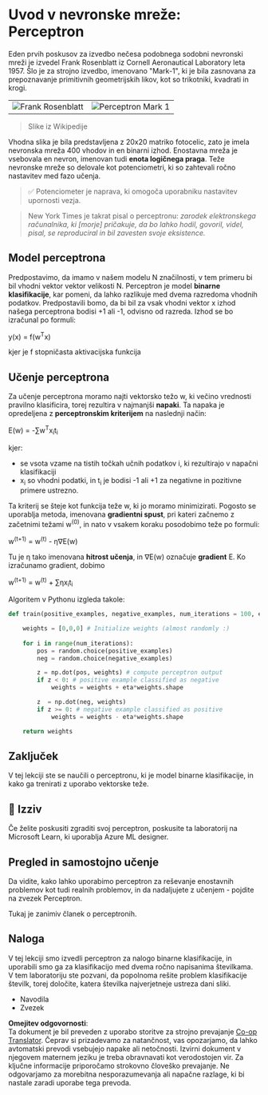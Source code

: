<!--
CO_OP_TRANSLATOR_METADATA:
{
  "original_hash": "59021c5f419d3feda19075910a74280a",
  "translation_date": "2025-05-20T06:44:43+00:00",
  "source_file": "15-rag-and-vector-databases/data/perceptron.md",
  "language_code": "sl"
}
-->
# Uvod v nevronske mreže: Perceptron

Eden prvih poskusov za izvedbo nečesa podobnega sodobni nevronski mreži je izvedel Frank Rosenblatt iz Cornell Aeronautical Laboratory leta 1957. Šlo je za strojno izvedbo, imenovano "Mark-1", ki je bila zasnovana za prepoznavanje primitivnih geometrijskih likov, kot so trikotniki, kvadrati in krogi.

|      |      |
|--------------|-----------|
|<img src='images/Rosenblatt-wikipedia.jpg' alt='Frank Rosenblatt'/> | <img src='images/Mark_I_perceptron_wikipedia.jpg' alt='Perceptron Mark 1' />|

> Slike iz Wikipedije

Vhodna slika je bila predstavljena z 20x20 matriko fotocelic, zato je imela nevronska mreža 400 vhodov in en binarni izhod. Enostavna mreža je vsebovala en nevron, imenovan tudi **enota logičnega praga**. Teže nevronske mreže so delovale kot potenciometri, ki so zahtevali ročno nastavitev med fazo učenja.

> ✅ Potenciometer je naprava, ki omogoča uporabniku nastavitev upornosti vezja.

> New York Times je takrat pisal o perceptronu: *zarodek elektronskega računalnika, ki [morje] pričakuje, da bo lahko hodil, govoril, videl, pisal, se reproduciral in bil zavesten svoje eksistence.*

## Model perceptrona

Predpostavimo, da imamo v našem modelu N značilnosti, v tem primeru bi bil vhodni vektor vektor velikosti N. Perceptron je model **binarne klasifikacije**, kar pomeni, da lahko razlikuje med dvema razredoma vhodnih podatkov. Predpostavili bomo, da bi bil za vsak vhodni vektor x izhod našega perceptrona bodisi +1 ali -1, odvisno od razreda. Izhod se bo izračunal po formuli:

y(x) = f(w<sup>T</sup>x)

kjer je f stopničasta aktivacijska funkcija

## Učenje perceptrona

Za učenje perceptrona moramo najti vektorsko težo w, ki večino vrednosti pravilno klasificira, torej rezultira v najmanjši **napaki**. Ta napaka je opredeljena z **perceptronskim kriterijem** na naslednji način:

E(w) = -∑w<sup>T</sup>x<sub>i</sub>t<sub>i</sub>

kjer:

* se vsota vzame na tistih točkah učnih podatkov i, ki rezultirajo v napačni klasifikaciji
* x<sub>i</sub> so vhodni podatki, in t<sub>i</sub> je bodisi -1 ali +1 za negativne in pozitivne primere ustrezno.

Ta kriterij se šteje kot funkcija teže w, ki jo moramo minimizirati. Pogosto se uporablja metoda, imenovana **gradientni spust**, pri kateri začnemo z začetnimi težami w<sup>(0)</sup>, in nato v vsakem koraku posodobimo teže po formuli:

w<sup>(t+1)</sup> = w<sup>(t)</sup> - η∇E(w)

Tu je η tako imenovana **hitrost učenja**, in ∇E(w) označuje **gradient** E. Ko izračunamo gradient, dobimo

w<sup>(t+1)</sup> = w<sup>(t)</sup> + ∑ηx<sub>i</sub>t<sub>i</sub>

Algoritem v Pythonu izgleda takole:

```python
def train(positive_examples, negative_examples, num_iterations = 100, eta = 1):

    weights = [0,0,0] # Initialize weights (almost randomly :)
        
    for i in range(num_iterations):
        pos = random.choice(positive_examples)
        neg = random.choice(negative_examples)

        z = np.dot(pos, weights) # compute perceptron output
        if z < 0: # positive example classified as negative
            weights = weights + eta*weights.shape

        z  = np.dot(neg, weights)
        if z >= 0: # negative example classified as positive
            weights = weights - eta*weights.shape

    return weights
```

## Zaključek

V tej lekciji ste se naučili o perceptronu, ki je model binarne klasifikacije, in kako ga trenirati z uporabo vektorske teže.

## 🚀 Izziv

Če želite poskusiti zgraditi svoj perceptron, poskusite ta laboratorij na Microsoft Learn, ki uporablja Azure ML designer.

## Pregled in samostojno učenje

Da vidite, kako lahko uporabimo perceptron za reševanje enostavnih problemov kot tudi realnih problemov, in da nadaljujete z učenjem - pojdite na zvezek Perceptron.

Tukaj je zanimiv članek o perceptronih.

## Naloga

V tej lekciji smo izvedli perceptron za nalogo binarne klasifikacije, in uporabili smo ga za klasifikacijo med dvema ročno napisanima številkama. V tem laboratoriju ste pozvani, da popolnoma rešite problem klasifikacije številk, torej določite, katera številka najverjetneje ustreza dani sliki.

* Navodila
* Zvezek

**Omejitev odgovornosti**:  
Ta dokument je bil preveden z uporabo storitve za strojno prevajanje [Co-op Translator](https://github.com/Azure/co-op-translator). Čeprav si prizadevamo za natančnost, vas opozarjamo, da lahko avtomatski prevodi vsebujejo napake ali netočnosti. Izvirni dokument v njegovem maternem jeziku je treba obravnavati kot verodostojen vir. Za ključne informacije priporočamo strokovno človeško prevajanje. Ne odgovarjamo za morebitna nesporazumevanja ali napačne razlage, ki bi nastale zaradi uporabe tega prevoda.
